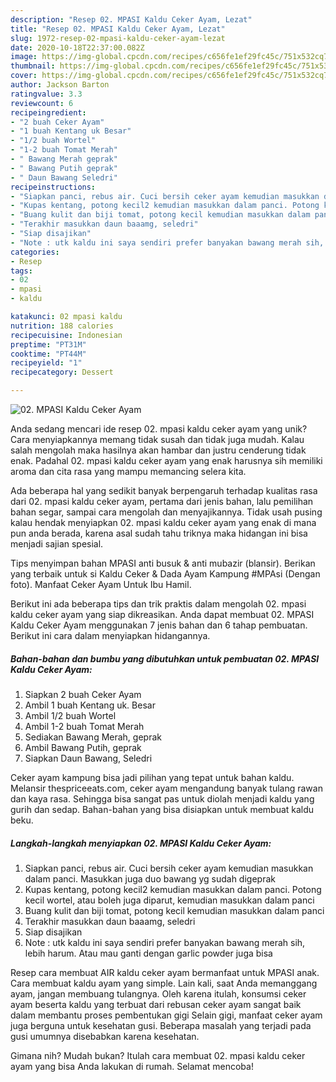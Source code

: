 ```yaml
---
description: "Resep 02. MPASI Kaldu Ceker Ayam, Lezat"
title: "Resep 02. MPASI Kaldu Ceker Ayam, Lezat"
slug: 1972-resep-02-mpasi-kaldu-ceker-ayam-lezat
date: 2020-10-18T22:37:00.082Z
image: https://img-global.cpcdn.com/recipes/c656fe1ef29fc45c/751x532cq70/02-mpasi-kaldu-ceker-ayam-foto-resep-utama.jpg
thumbnail: https://img-global.cpcdn.com/recipes/c656fe1ef29fc45c/751x532cq70/02-mpasi-kaldu-ceker-ayam-foto-resep-utama.jpg
cover: https://img-global.cpcdn.com/recipes/c656fe1ef29fc45c/751x532cq70/02-mpasi-kaldu-ceker-ayam-foto-resep-utama.jpg
author: Jackson Barton
ratingvalue: 3.3
reviewcount: 6
recipeingredient:
- "2 buah Ceker Ayam"
- "1 buah Kentang uk Besar"
- "1/2 buah Wortel"
- "1-2 buah Tomat Merah"
- " Bawang Merah geprak"
- " Bawang Putih geprak"
- " Daun Bawang Seledri"
recipeinstructions:
- "Siapkan panci, rebus air. Cuci bersih ceker ayam kemudian masukkan dalam panci. Masukkan juga duo bawang yg sudah digeprak"
- "Kupas kentang, potong kecil2 kemudian masukkan dalam panci. Potong kecil wortel, atau boleh juga diparut, kemudian masukkan dalam panci"
- "Buang kulit dan biji tomat, potong kecil kemudian masukkan dalam panci"
- "Terakhir masukkan daun baaamg, seledri"
- "Siap disajikan"
- "Note : utk kaldu ini saya sendiri prefer banyakan bawang merah sih, lebih harum. Atau mau ganti dengan garlic powder juga bisa"
categories:
- Resep
tags:
- 02
- mpasi
- kaldu

katakunci: 02 mpasi kaldu 
nutrition: 188 calories
recipecuisine: Indonesian
preptime: "PT31M"
cooktime: "PT44M"
recipeyield: "1"
recipecategory: Dessert

---
```



![02. MPASI Kaldu Ceker Ayam](https://img-global.cpcdn.com/recipes/c656fe1ef29fc45c/751x532cq70/02-mpasi-kaldu-ceker-ayam-foto-resep-utama.jpg)

Anda sedang mencari ide resep 02. mpasi kaldu ceker ayam yang unik? Cara menyiapkannya memang tidak susah dan tidak juga mudah. Kalau salah mengolah maka hasilnya akan hambar dan justru cenderung tidak enak. Padahal 02. mpasi kaldu ceker ayam yang enak harusnya sih memiliki aroma dan cita rasa yang mampu memancing selera kita.

Ada beberapa hal yang sedikit banyak berpengaruh terhadap kualitas rasa dari 02. mpasi kaldu ceker ayam, pertama dari jenis bahan, lalu pemilihan bahan segar, sampai cara mengolah dan menyajikannya. Tidak usah pusing kalau hendak menyiapkan 02. mpasi kaldu ceker ayam yang enak di mana pun anda berada, karena asal sudah tahu triknya maka hidangan ini bisa menjadi sajian spesial.

Tips menyimpan bahan MPASI anti busuk &amp; anti mubazir (blansir). Berikan yang terbaik untuk si Kaldu Ceker &amp; Dada Ayam Kampung #MPAsi (Dengan foto). Manfaat Ceker Ayam Untuk Ibu Hamil.


Berikut ini ada beberapa tips dan trik praktis dalam mengolah 02. mpasi kaldu ceker ayam yang siap dikreasikan. Anda dapat membuat 02. MPASI Kaldu Ceker Ayam menggunakan 7 jenis bahan dan 6 tahap pembuatan. Berikut ini cara dalam menyiapkan hidangannya.

<!--inarticleads1-->

##### Bahan-bahan dan bumbu yang dibutuhkan untuk pembuatan 02. MPASI Kaldu Ceker Ayam:

1. Siapkan 2 buah Ceker Ayam
1. Ambil 1 buah Kentang uk. Besar
1. Ambil 1/2 buah Wortel
1. Ambil 1-2 buah Tomat Merah
1. Sediakan  Bawang Merah, geprak
1. Ambil  Bawang Putih, geprak
1. Siapkan  Daun Bawang, Seledri


Ceker ayam kampung bisa jadi pilihan yang tepat untuk bahan kaldu. Melansir thespriceeats.com, ceker ayam mengandung banyak tulang rawan dan kaya rasa. Sehingga bisa sangat pas untuk diolah menjadi kaldu yang gurih dan sedap. Bahan-bahan yang bisa disiapkan untuk membuat kaldu beku. 

<!--inarticleads2-->

##### Langkah-langkah menyiapkan 02. MPASI Kaldu Ceker Ayam:

1. Siapkan panci, rebus air. Cuci bersih ceker ayam kemudian masukkan dalam panci. Masukkan juga duo bawang yg sudah digeprak
1. Kupas kentang, potong kecil2 kemudian masukkan dalam panci. Potong kecil wortel, atau boleh juga diparut, kemudian masukkan dalam panci
1. Buang kulit dan biji tomat, potong kecil kemudian masukkan dalam panci
1. Terakhir masukkan daun baaamg, seledri
1. Siap disajikan
1. Note : utk kaldu ini saya sendiri prefer banyakan bawang merah sih, lebih harum. Atau mau ganti dengan garlic powder juga bisa


Resep cara membuat AIR kaldu ceker ayam bermanfaat untuk MPASI anak. Cara membuat kaldu ayam yang simple. Lain kali, saat Anda memanggang ayam, jangan membuang tulangnya. Oleh karena itulah, konsumsi ceker ayam beserta kaldu yang terbuat dari rebusan ceker ayam sangat baik dalam membantu proses pembentukan gigi Selain gigi, manfaat ceker ayam juga berguna untuk kesehatan gusi. Beberapa masalah yang terjadi pada gusi umumnya disebabkan karena kesehatan. 

Gimana nih? Mudah bukan? Itulah cara membuat 02. mpasi kaldu ceker ayam yang bisa Anda lakukan di rumah. Selamat mencoba!
